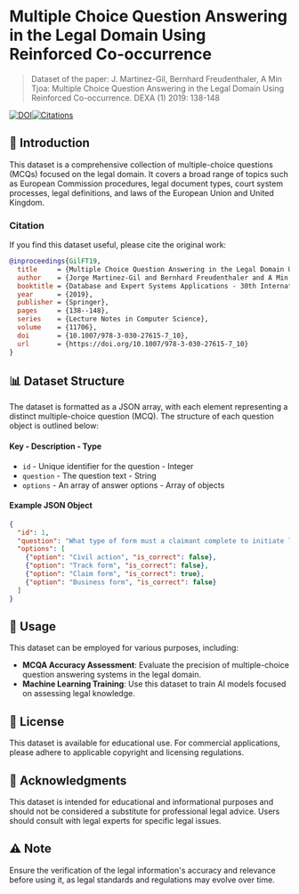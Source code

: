 # Multiple Choice Question Answering in the Legal Domain Using Reinforced Co-occurrence

> Dataset of the paper: J. Martinez-Gil, Bernhard Freudenthaler, A Min Tjoa: Multiple Choice Question Answering in the Legal Domain Using Reinforced Co-occurrence. DEXA (1) 2019: 138-148

[![DOI](https://img.shields.io/badge/DOI-10.1007%2F978--3--030--27615--7_10-blue)](https://doi.org/10.1007/978-3-030-27615-7_10)[![Citations](https://img.shields.io/badge/citations-9-blue)](https://scholar.google.com/citations?view_op=view_citation&hl=en&citation_for_view=X1pRUYcAAAAJ:ndLnGcHYRF0C)

## 📖 Introduction
This dataset is a comprehensive collection of multiple-choice questions (MCQs) focused on the legal domain. It covers a broad range of topics such as European Commission procedures, legal document types, court system processes, legal definitions, and laws of the European Union and United Kingdom. 

### Citation
If you find this dataset useful, please cite the original work:

```bibtex
@inproceedings{GilFT19,
  title     = {Multiple Choice Question Answering in the Legal Domain Using Reinforced Co-occurrence},
  author    = {Jorge Martinez-Gil and Bernhard Freudenthaler and A Min Tjoa},
  booktitle = {Database and Expert Systems Applications - 30th International Conference, {DEXA} 2019, Linz, Austria, August 26-29, 2019, Proceedings, Part {I}},
  year      = {2019},
  publisher = {Springer},
  pages     = {138--148},
  series    = {Lecture Notes in Computer Science},
  volume    = {11706},
  doi       = {10.1007/978-3-030-27615-7_10},
  url       = {https://doi.org/10.1007/978-3-030-27615-7_10}
}
```

## 📊 Dataset Structure
The dataset is formatted as a JSON array, with each element representing a distinct multiple-choice question (MCQ). The structure of each question object is outlined below:

#### Key - Description - Type
- `id` - Unique identifier for the question - Integer
- `question` - The question text - String
- `options` - An array of answer options - Array of objects

#### Example JSON Object
```json
{
  "id": 1,
  "question": "What type of form must a claimant complete to initiate legal action in a civil court?",
  "options": [
    {"option": "Civil action", "is_correct": false},
    {"option": "Track form", "is_correct": false},
    {"option": "Claim form", "is_correct": true},
    {"option": "Business form", "is_correct": false}
  ]
}
```

## 🚀 Usage

This dataset can be employed for various purposes, including:

-   **MCQA Accuracy Assessment**: Evaluate the precision of multiple-choice question answering systems in the legal domain.
-   **Machine Learning Training**: Use this dataset to train AI models focused on assessing legal knowledge.

## 📜 License

This dataset is available for educational use. For commercial applications, please adhere to applicable copyright and licensing regulations.

## 🙏 Acknowledgments

This dataset is intended for educational and informational purposes and should not be considered a substitute for professional legal advice. Users should consult with legal experts for specific legal issues.

## ⚠️ Note

Ensure the verification of the legal information's accuracy and relevance before using it, as legal standards and regulations may evolve over time.
